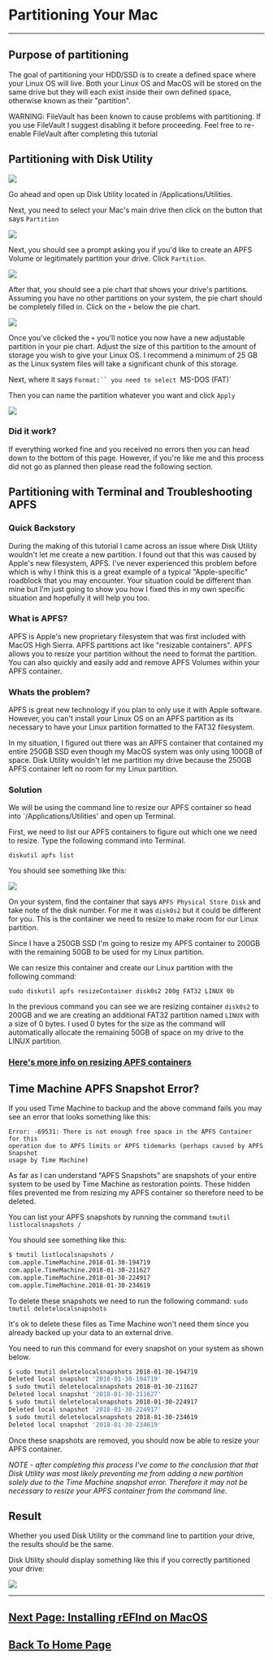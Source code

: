 # Partitioning Your Mac
---

## Purpose of partitioning

The goal of partitioning your HDD/SSD is to create a defined space where your Linux OS will live. Both your Linux OS and MacOS will be stored on the same drive but they will each exist inside their own defined space, otherwise known as their "partition".  


WARNING: FileVault has been known to cause problems with partitioning. If you use FileVault I suggest disabling it before proceeding.  Feel free to re-enable FileVault after completing this tutorial
## Partitioning with Disk Utility
![](images/dutillogo.png)

Go ahead and open up Disk Utility located in /Applications/Utilities.

Next, you need to select your Mac's main drive then click on the button that says `Partition`

![](images/dutil1.png)

Next, you should see a prompt asking you if you'd like to create an APFS Volume or legitimately partition your drive.  Click `Partition`.

![](images/dutil2.png)

After that, you should see a pie chart that shows your drive's partitions.  Assuming you have no other partitions on your system, the pie chart should be completely filled in.  Click on the `+` below the pie chart.

![](images/dutil3.png)

Once you've clicked the `+` you'll notice you now have a new adjustable partition in your pie chart. Adjust the size of this partition to the  amount of storage you wish to give your Linux OS.  I recommend a minimum of 25 GB as the Linux system files will take a significant chunk of this storage.

Next, where it says `Format:`` you need to select `MS-DOS (FAT)`

Then you can name the partition whatever you want and click `Apply`

![](images/dutil4.png)

### Did it work?

If everything worked fine and you received no errors then you can head down to the bottom of this page. However, if you're like me and this process did not go as planned then please read the following section.

## Partitioning with Terminal and Troubleshooting APFS

### Quick Backstory

During the making of this tutorial I came across an issue where Disk Utility wouldn't let me create a new partition. I found out that this was caused by Apple's new filesystem, APFS. I've never experienced this problem before which is why I think this is a great example of a typical "Apple-specific" roadblock that you may encounter.  Your situation could be different than mine but I'm just going to show you how I fixed this in my own specific situation and hopefully it will help you too.

### What is APFS?

APFS is Apple's new proprietary filesystem that was first included with MacOS High Sierra.  APFS partitions act like "resizable containers".  APFS allows you to resize your partition without the need to format the partition. You can also quickly and easily add and remove APFS Volumes within your APFS container.

### Whats the problem?

APFS is great new technology if you plan to only use it with Apple software.  However, you can't install your Linux OS on an APFS partition as its necessary to have your Linux partition formatted to the FAT32 filesystem.

In my situation, I figured out there was an APFS container that contained my entire 250GB SSD even though my MacOS system was only using 100GB of space.  Disk Utility wouldn't let me partition my drive because the 250GB APFS container left no room for my Linux partition.

### Solution

We will be using the command line to resize our APFS container so head into `/Applications/Utilities' and open up Terminal.

First, we need to list our APFS containers to figure out which one we need to resize.  Type the following command into Terminal.

`diskutil apfs list`

You should see something like this:

![](images/APFS1.png)

On your system, find the container that says `APFS Physical Store Disk` and take note of the disk number.  For me it was `disk0s2` but it could be different for you. This is the container we need to resize to make room for our Linux partition.

Since I have a 250GB SSD I'm going to resize my APFS container to 200GB with the remaining 50GB to be used for my Linux partition.

We can resize this container and create our Linux partition with the following command:

`sudo diskutil apfs resizeContainer disk0s2 200g FAT32 LINUX 0b`

In the previous command you can see we are resizing container `disk0s2` to 200GB and we are creating an additional FAT32 partition named `LINUX` with a size of 0 bytes.  I used 0 bytes for the size as the command will automatically allocate the remaining 50GB of space on my drive to the LINUX partition.

### [Here's more info on resizing APFS containers](https://www.macobserver.com/tips/deep-dive/resize-your-apfs-container/)

## Time Machine APFS Snapshot Error?

If you used Time Machine to backup and the above command fails you may see an error that looks something like this:

```
Error: -69531: There is not enough free space in the APFS Container for this
operation due to APFS limits or APFS tidemarks (perhaps caused by APFS Snapshot
usage by Time Machine)
```

As far as I can understand "APFS Snapshots" are snapshots of your entire system to be used by Time Machine as restoration points. These hidden files prevented me from resizing my APFS container so therefore need to be deleted.

You can list your APFS snapshots by running the command `tmutil listlocalsnapshots /`

You should see something like this:

```bash
$ tmutil listlocalsnapshots /     
com.apple.TimeMachine.2018-01-30-194719   
com.apple.TimeMachine.2018-01-30-211627   
com.apple.TimeMachine.2018-01-30-224917   
com.apple.TimeMachine.2018-01-30-234619
```
To delete these snapshots we need to run the following command: `sudo tmutil deletelocalsnapshots`

It's ok to delete these files as Time Machine won't need them since you already backed up your data to an external drive.

You need to run this command for every snapshot on your system as shown below.

```bash
$ sudo tmutil deletelocalsnapshots 2018-01-30-194719  
Deleted local snapshot '2018-01-30-194719'  
$ sudo tmutil deletelocalsnapshots 2018-01-30-211627  
Deleted local snapshot '2018-01-30-211627'    
$ sudo tmutil deletelocalsnapshots 2018-01-30-224917  
Deleted local snapshot '2018-01-30-224917'    
$ sudo tmutil deletelocalsnapshots 2018-01-30-234619  
Deleted local snapshot '2018-01-30-234619'    
```
Once these snapshots are removed, you should now be able to resize your APFS container.

*NOTE - after completing this process I've come to the conclusion that that Disk Utility was most likely preventing me from adding a new partition solely due to the Time Machine snapshot error.  Therefore it may not be necessary to resize your APFS container from the command line.*

## Result

Whether you used Disk Utility or the command line to partition your drive, the results should be the same.

Disk Utility should display something like this if you correctly partitioned your drive:

![](images/dutil6.png)

***

## [Next Page: Installing rEFInd on MacOS](macrefind.md)

## [Back To Home Page](https://github.com/connollydean/Markdwon-Tutorial/blob/master/README.md)

